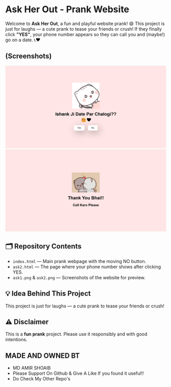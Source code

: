 # Ask Her Out - Prank Website

Welcome to **Ask Her Out**, a fun and playful website prank! 😄
This project is just for laughs — a cute prank to tease your friends or crush!
If they finally click **"YES"**, your phone number appears so they can call you and (maybe!) go on a date. 📞❤️

## (Screenshots)
![First](first.png)
![Second](second.png)

## 🗂️ Repository Contents
- `index.html` — Main prank webpage with the moving NO button.
- `ask2.html` — The page where your phone number shows after clicking YES.
- `ask1.png` & `ask2.png` — Screenshots of the website for preview.

## 💡 Idea Behind This Project
This project is just for laughs — a cute prank to tease your friends or crush!

## ⚠️ Disclaimer
This is a **fun prank** project. Please use it responsibly and with good intentions.

## MADE AND OWNED BT
- MD AMIR SHOAIB
- Please Support On Github & Give A Like If you found it useful!!
- Do Check My Other Repo's

